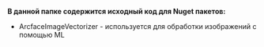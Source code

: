 **В данной папке содержится исходный код для Nuget пакетов:**
  - ArcfaceImageVectorizer - используется для обработки изображений с помощью ML
